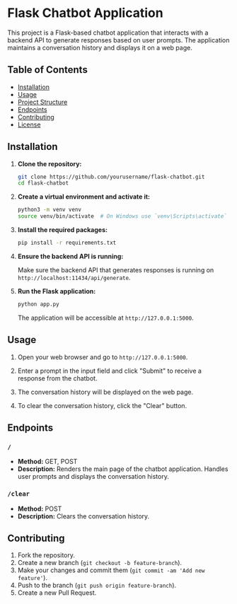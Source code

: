 # Flask Chatbot Application

This project is a Flask-based chatbot application that interacts with a backend API to generate responses based on user prompts. The application maintains a conversation history and displays it on a web page.

## Table of Contents

- [Installation](#installation)
- [Usage](#usage)
- [Project Structure](#project-structure)
- [Endpoints](#endpoints)
- [Contributing](#contributing)
- [License](#license)

## Installation

1. **Clone the repository:**

    ```bash
    git clone https://github.com/yourusername/flask-chatbot.git
    cd flask-chatbot
    ```

2. **Create a virtual environment and activate it:**

    ```bash
    python3 -m venv venv
    source venv/bin/activate  # On Windows use `venv\Scripts\activate`
    ```

3. **Install the required packages:**

    ```bash
    pip install -r requirements.txt
    ```

4. **Ensure the backend API is running:**

    Make sure the backend API that generates responses is running on `http://localhost:11434/api/generate`.

5. **Run the Flask application:**

    ```bash
    python app.py
    ```

    The application will be accessible at `http://127.0.0.1:5000`.

## Usage

1. Open your web browser and go to `http://127.0.0.1:5000`.

2. Enter a prompt in the input field and click "Submit" to receive a response from the chatbot.

3. The conversation history will be displayed on the web page.

4. To clear the conversation history, click the "Clear" button.

## Endpoints

### `/`

- **Method:** GET, POST
- **Description:** Renders the main page of the chatbot application. Handles user prompts and displays the conversation history.

### `/clear`

- **Method:** POST
- **Description:** Clears the conversation history.

## Contributing

1. Fork the repository.
2. Create a new branch (`git checkout -b feature-branch`).
3. Make your changes and commit them (`git commit -am 'Add new feature'`).
4. Push to the branch (`git push origin feature-branch`).
5. Create a new Pull Request.

